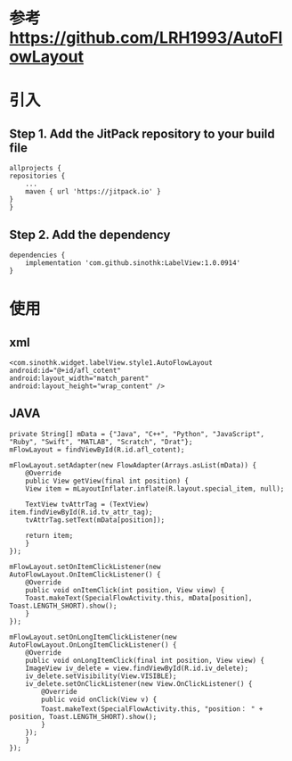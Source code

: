 # 参考 https://github.com/LRH1993/AutoFlowLayout

# 引入
## Step 1. Add the JitPack repository to your build file
	
	allprojects {
	repositories {
		...
		maven { url 'https://jitpack.io' }
	}
	}

## Step 2. Add the dependency
	dependencies {
		implementation 'com.github.sinothk:LabelView:1.0.0914'
	}

# 使用
## xml
    <com.sinothk.widget.labelView.style1.AutoFlowLayout
    android:id="@+id/afl_cotent"
    android:layout_width="match_parent"
    android:layout_height="wrap_content" />
    
## JAVA

	private String[] mData = {"Java", "C++", "Python", "JavaScript", "Ruby", "Swift", "MATLAB", "Scratch", "Drat"};
	mFlowLayout = findViewById(R.id.afl_cotent);

	mFlowLayout.setAdapter(new FlowAdapter(Arrays.asList(mData)) {
	    @Override
	    public View getView(final int position) {
		View item = mLayoutInflater.inflate(R.layout.special_item, null);

		TextView tvAttrTag = (TextView) item.findViewById(R.id.tv_attr_tag);
		tvAttrTag.setText(mData[position]);

		return item;
	    }
	});

	mFlowLayout.setOnItemClickListener(new AutoFlowLayout.OnItemClickListener() {
	    @Override
	    public void onItemClick(int position, View view) {
		Toast.makeText(SpecialFlowActivity.this, mData[position], Toast.LENGTH_SHORT).show();
	    }
	});

	mFlowLayout.setOnLongItemClickListener(new AutoFlowLayout.OnLongItemClickListener() {
	    @Override
	    public void onLongItemClick(final int position, View view) {
		ImageView iv_delete = view.findViewById(R.id.iv_delete);
		iv_delete.setVisibility(View.VISIBLE);
		iv_delete.setOnClickListener(new View.OnClickListener() {
		    @Override
		    public void onClick(View v) {
			Toast.makeText(SpecialFlowActivity.this, "position： " + position, Toast.LENGTH_SHORT).show();
		    }
		});
	    }
	});
  
